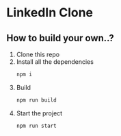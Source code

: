 # LinkedIn Clone

## How to build your own..?

1. Clone this repo
1. Install all the dependencies
    ```bash
    npm i
    ```
1. Build
    ```bash
    npm run build
    ```
1. Start the project
     ```bash
     npm run start
     ```
